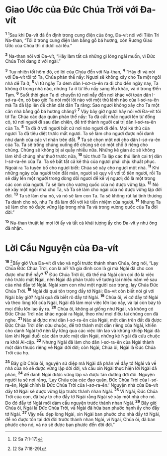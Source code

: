 # Giao Ước của Ðức Chúa Trời với Ða-vít
<sup><b>1</b></sup> [^1@-e1912733-36a4-4ab1-adf4-2f46bbd34aee]Sau khi Ða-vít đã ổn định trong cung điện của ông, Ða-vít nói với Tiên Tri Na-than, “Tôi ở trong cung điện làm bằng gỗ bá hương, còn Rương Giao Ước của Chúa thì ở dưới cái lều.”

<sup><b>2</b></sup> Na-than nói với Ða-vít, “Hãy làm tất cả những gì lòng ngài muốn, vì Ðức Chúa Trời đang ở với ngài.”

<sup><b>3</b></sup> Tuy nhiên tối hôm đó, có lời của Chúa đến với Na-than, <sup><b>4</b></sup> “Hãy đi và nói với Ða-vít tôi tớ Ta, Chúa phán thế nầy: Ngươi sẽ không xây cho Ta một ngôi nhà để Ta ở, <sup><b>5</b></sup> vì từ ngày Ta đem dân I-sơ-ra-ên ra đi cho đến ngày nay, Ta không ở trong nhà nào, nhưng Ta ở từ lều nầy sang lều khác, và ở trong Ðền Tạm. <sup><b>6</b></sup> Suốt thời gian Ta di chuyển từ nơi nầy đến nơi khác với toàn dân I-sơ-ra-ên, có bao giờ Ta nói một lời nào với một thủ lãnh nào của I-sơ-ra-ên mà Ta đã lập lên để chăn dắt dân Ta rằng: Sao ngươi không xây cho Ta một căn nhà bằng gỗ bá hương chăng? <sup><b>7</b></sup> Vậy bây giờ ngươi hãy nói với Ða-vít tôi tớ Ta: Chúa các đạo quân phán thế nầy: Ta đã cất nhắc ngươi lên từ đồng cỏ, từ nơi ngươi đi sau đàn chiên, để trở thành người cai trị dân I-sơ-ra-ên của Ta. <sup><b>8</b></sup> Ta đã ở với ngươi bất cứ nơi nào ngươi đi đến. Mọi kẻ thù của ngươi Ta đã tiêu diệt trước mắt ngươi. Ta sẽ làm cho ngươi được nổi danh như danh của các vĩ nhân trên đất. <sup><b>9</b></sup> Ta sẽ chọn một nơi cho dân I-sơ-ra-ên của Ta. Ta sẽ trồng chúng xuống để chúng sẽ có một chỗ ở riêng cho chúng. Chúng sẽ không bị ai quấy nhiễu nữa. Những kẻ gian ác sẽ không làm khổ chúng như thuở trước nữa, <sup><b>10</b></sup> tức thuở Ta lập các thủ lãnh cai trị dân I-sơ-ra-ên của Ta. Ta sẽ bắt tất cả kẻ thù của ngươi phải chịu khuất phục. Ngoài ra Ta tuyên bố cho ngươi biết: Chúa sẽ xây cho ngươi một nhà. <sup><b>11</b></sup> Khi những ngày của ngươi trên đất mãn, ngươi sẽ quy về với tổ tiên ngươi, rồi Ta sẽ dấy lên một người trong dòng dõi ngươi để kế vị ngươi; đó là một trong các con của ngươi. Ta sẽ làm cho vương quốc của nó được vững lập. <sup><b>12</b></sup> Nó sẽ xây một ngôi nhà cho Ta, và Ta sẽ làm cho ngai của nó được vững lập đời đời. <sup><b>13</b></sup> Ta sẽ làm cha nó, và nó sẽ làm con Ta. Ta sẽ không rút lại tình thương Ta dành cho nó, như Ta đã làm đối với kẻ tiền nhiệm của ngươi. <sup><b>14</b></sup> Nhưng Ta sẽ làm cho nó được vững lập trong nhà Ta và trong vương quốc của Ta đời đời.”

<sup><b>15</b></sup> Na-than thuật lại mọi lời ấy và tất cả khải tượng ấy cho Ða-vít y như ông đã nhận.

# Lời Cầu Nguyện của Ða-vít
<sup><b>16</b></sup> [^2@-e1912733-36a4-4ab1-adf4-2f46bbd34aee]Bấy giờ Vua Ða-vít đi vào và ngồi trước thánh nhan Chúa, ông nói, “Lạy Chúa Ðức Chúa Trời, con là ai? Và gia đình con là gì mà Ngài đã cho con được như thế nầy? <sup><b>17</b></sup> Ðức Chúa Trời ôi, đã thế mà Ngài còn coi đó là việc nhỏ trước mặt Ngài, nên Ngài đã phán trước về tương lai nhiều năm về sau của nhà đầy tớ Ngài. Ngài xem con như một người cao trọng, lạy Chúa Ðức Chúa Trời. <sup><b>18</b></sup> Ngài đã quá tôn trọng đầy tớ Ngài; Ða-vít còn biết nói gì với Ngài bây giờ? Ngài quả đã biết rõ đầy tớ Ngài. <sup><b>19</b></sup> Chúa ôi, vì cớ đầy tớ Ngài và theo lòng tốt của Ngài, Ngài đã làm mọi việc lớn lao nầy, và lại còn bày tỏ mọi điều lớn lao ấy ra. <sup><b>20</b></sup> Chúa ôi, không ai giống như Ngài, và không có Ðức Chúa Trời nào khác ngoài ra Ngài, theo như mọi điều tai chúng con đã nghe. <sup><b>21</b></sup> Nào ai được như dân I-sơ-ra-ên của Ngài, một dân trên đất đã được Ðức Chúa Trời đến cứu chuộc, để trở thành một dân riêng của Ngài, khiến cho danh Ngài trở nên lẫy lừng qua các việc lớn lao và khủng khiếp Ngài đã làm khi Ngài đuổi các dân trước mặt dân Ngài, những kẻ Ngài đã cứu chuộc ra khỏi Ai-cập. <sup><b>22</b></sup> Nhưng Ngài đã làm cho dân I-sơ-ra-ên của Ngài thành một dân thuộc riêng về Ngài đời đời; còn Ngài, Chúa ôi, Ngài là Ðức Chúa Trời của họ.

<sup><b>23</b></sup> Bây giờ Chúa ôi, nguyện sứ điệp mà Ngài đã phán về đầy tớ Ngài và về nhà của nó sẽ được vững lập đời đời, và cầu xin Ngài thực hiện lời Ngài đã phán, <sup><b>24</b></sup> để danh Ngài được vững lập và được tán dương đời đời. Nguyện người ta sẽ nói rằng, ‘Lạy Chúa của các đạo quân, Ðức Chúa Trời của I-sơ-ra-ên, Ngài chính là Ðức Chúa Trời của I-sơ-ra-ên.’ Nguyện nhà của Ða-vít đầy tớ Ngài sẽ được vững lập trước thánh nhan Ngài. <sup><b>25</b></sup> Vì Ngài, Ðức Chúa Trời của con, đã bày tỏ cho đầy tớ Ngài rằng Ngài sẽ xây một nhà cho nó. Do đó đầy tớ Ngài mới dám cầu nguyện trước thánh nhan Ngài. <sup><b>26</b></sup> Bây giờ Chúa ôi, Ngài là Ðức Chúa Trời, và Ngài đã hứa ban phước hạnh ấy cho đầy tớ Ngài. <sup><b>27</b></sup> Vậy nếu đẹp lòng Ngài, xin Ngài ban phước cho nhà đầy tớ Ngài, để nó được tồn tại đời đời trước thánh nhan Ngài, vì Ngài, Chúa ôi, đã ban phước cho nó, và nó sẽ được ban phước đến đời đời.”

[^1@-e1912733-36a4-4ab1-adf4-2f46bbd34aee]: (2 Sa 7:1-17)
[^2@-e1912733-36a4-4ab1-adf4-2f46bbd34aee]: (2 Sa 7:18-29)